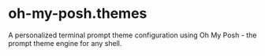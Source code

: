 # oh-my-posh.themes
A personalized terminal prompt theme configuration using Oh My Posh - the prompt theme engine for any shell.
